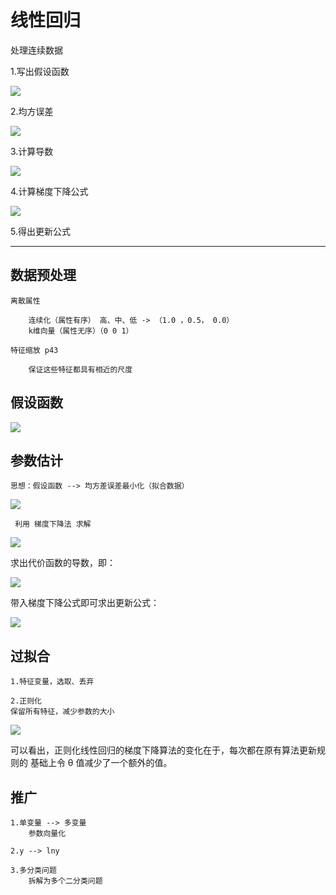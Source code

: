 # 线性回归 #

处理连续数据

1.写出假设函数

![](https://i.imgur.com/9GeK8tV.png)

2.均方误差

![](https://i.imgur.com/p2yxEDO.png)

3.计算导数

![](https://i.imgur.com/AIYeK9A.png)

4.计算梯度下降公式

![](https://i.imgur.com/kGIr6pS.png)

5.得出更新公式


----------


## 数据预处理 ##

	离散属性
		
		连续化（属性有序） 高、中、低 -> （1.0 ，0.5， 0.0）
		k维向量（属性无序）（0 0 1）

	特征缩放 p43

		保证这些特征都具有相近的尺度

## 假设函数 ##

![](https://i.imgur.com/0Fy0s0o.png)

## 参数估计 ##

	思想：假设函数 --> 均方差误差最小化（拟合数据）
	
![](https://i.imgur.com/18DH6FB.png)
		 
	 利用 梯度下降法 求解

![](https://i.imgur.com/Ld2pWbM.png)

求出代价函数的导数，即：

![](https://i.imgur.com/yOjoxkx.png)

带入梯度下降公式即可求出更新公式：

![](https://i.imgur.com/gnlw6ic.png)

## 过拟合 ##
	1.特征变量，选取、丢弃

	2.正则化 
	保留所有特征，减少参数的大小

![](https://i.imgur.com/oIoVMrL.png)

可以看出，正则化线性回归的梯度下降算法的变化在于，每次都在原有算法更新规则的
基础上令 θ 值减少了一个额外的值。

## 推广 ##

	1.单变量 --> 多变量
		参数向量化

	2.y --> lny

	3.多分类问题
		拆解为多个二分类问题